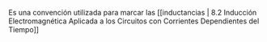 Es una convención utilizada para marcar las  [[inductancias | 8.2 Inducción Electromagnética Aplicada a los Circuitos con Corrientes Dependientes del Tiempo]] 